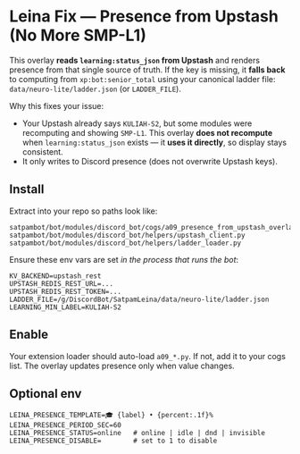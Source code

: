 # Leina Fix — Presence from Upstash (No More SMP-L1)

This overlay **reads `learning:status_json` from Upstash** and renders presence
from that single source of truth. If the key is missing, it **falls back** to
computing from `xp:bot:senior_total` using your canonical ladder file:
`data/neuro-lite/ladder.json` (or `LADDER_FILE`).

Why this fixes your issue:
- Your Upstash already says `KULIAH-S2`, but some modules were recomputing and
  showing `SMP-L1`. This overlay **does not recompute** when `learning:status_json`
  exists — it **uses it directly**, so display stays consistent.
- It only writes to Discord presence (does not overwrite Upstash keys).

## Install
Extract into your repo so paths look like:
```
satpambot/bot/modules/discord_bot/cogs/a09_presence_from_upstash_overlay.py
satpambot/bot/modules/discord_bot/helpers/upstash_client.py
satpambot/bot/modules/discord_bot/helpers/ladder_loader.py
```

Ensure these env vars are set *in the process that runs the bot*:
```
KV_BACKEND=upstash_rest
UPSTASH_REDIS_REST_URL=...
UPSTASH_REDIS_REST_TOKEN=...
LADDER_FILE=/g/DiscordBot/SatpamLeina/data/neuro-lite/ladder.json
LEARNING_MIN_LABEL=KULIAH-S2
```

## Enable
Your extension loader should auto-load `a09_*.py`. If not, add it to your
cogs list. The overlay updates presence only when value changes.

## Optional env
```
LEINA_PRESENCE_TEMPLATE=🎓 {label} • {percent:.1f}%
LEINA_PRESENCE_PERIOD_SEC=60
LEINA_PRESENCE_STATUS=online   # online | idle | dnd | invisible
LEINA_PRESENCE_DISABLE=        # set to 1 to disable
```
